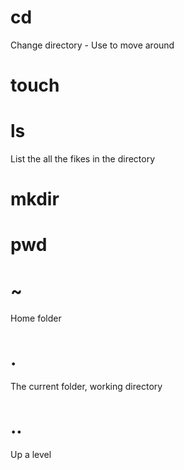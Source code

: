 # cd
Change directory - Use to move around

# touch


# ls
List the all the fikes in the directory

# mkdir

# pwd

# ~ 
Home folder

# . 
The current folder, working directory

# ..
Up a level